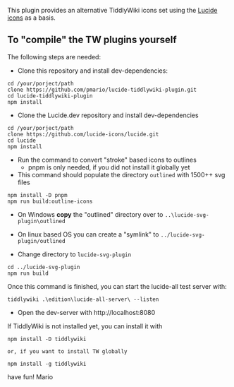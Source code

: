 This plugin provides an alternative TiddlyWiki icons set using the [Lucide icons](https://lucide.dev/) as a basis.

## To "compile" the TW plugins yourself

The following steps are needed:

- Clone this repository and install dev-dependencies:

```
cd /your/porject/path
clone https://github.com/pmario/lucide-tiddlywiki-plugin.git
cd lucide-tiddlywiki-plugin
npm install
```

- Clone the Lucide.dev repository and install dev-dependencies

```
cd /your/porject/path
clone https://github.com/lucide-icons/lucide.git
cd lucide
npm install
```

- Run the command to convert "stroke" based icons to outlines
  - pnpm is only needed, if you did not install it globally yet
- This command should populate the directory `outlined` with 1500++ svg files

```
npm install -D pnpm
npm run build:outline-icons
```

- On Windows **copy** the "outlined" directory over to `..\lucide-svg-plugin\outlined`
- On linux based OS you can create a "symlink" to `../lucide-svg-plugin/outlined`

- Change directory to `lucide-svg-plugin`

```
cd ../lucide-svg-plugin
npm run build
```

Once this command is finished, you can start the lucide-all test server with:

```
tiddlywiki .\edition\lucide-all-server\ --listen
```

- Open the dev-server with http://localhost:8080


If TiddlyWiki is not installed yet, you can install it with

```
npm install -D tiddlywiki

or, if you want to install TW globally 

npm install -g tiddlywiki
```

have fun!
Mario
